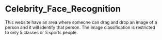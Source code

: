 # Celebrity_Face_Recognition
This website have an area where someone can drag and drop an image of a person and it will identify that person. The image classification is restricted to only 5 classes or 5 sports people.
